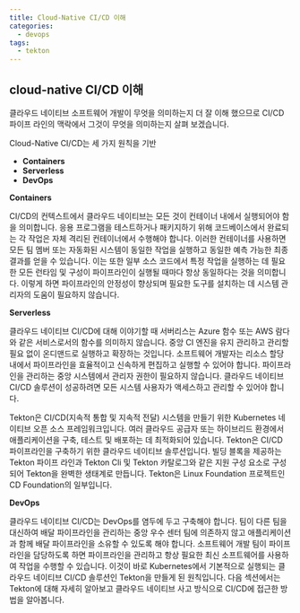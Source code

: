```yaml
---
title: Cloud-Native CI/CD 이해 
categories:
  - devops 
tags:
  - tekton
---
```


## cloud-native CI/CD 이해
클라우드 네이티브 소프트웨어 개발이 무엇을 의미하는지 더 잘 이해 했으므로 CI/CD 파이프 라인의 맥락에서 그것이 무엇을 의미하는지 살펴 보겠습니다.

Cloud-Native CI/CD는 세 가지 원칙을 기반

-	__Containers__
-	__Serverless__
-	__DevOps__

__Containers__ 

CI/CD의 컨텍스트에서 클라우드 네이티브는 모든 것이 컨테이너 내에서 실행되어야 함을 의미합니다. 응용 프로그램을 테스트하거나 패키지하기 위해 코드베이스에서 완료되는 각 작업은 자체 격리된 컨테이너에서 수행해야 합니다.
이러한 컨테이너를 사용하면 모든 팀 멤버 또는 자동화된 시스템이 동일한 작업을 실행하고 동일한 예측 가능한 최종 결과를 얻을 수 있습니다.
이는 또한 일부 소스 코드에서 특정 작업을 실행하는 데 필요한 모든 런타임 및 구성이 파이프라인이 실행될 때마다 항상 동일하다는 것을 의미합니다. 이렇게 하면 파이프라인의 안정성이 향상되며 필요한 도구를 설치하는 데 시스템 관리자의 도움이 필요하지 않습니다.

__Serverless__

클라우드 네이티브 CI/CD에 대해 이야기할 때 서버리스는 Azure 함수 또는 AWS 람다와 같은 서비스로서의 함수를 의미하지 않습니다. 중앙 CI 엔진을 유지 관리하고 관리할 필요 없이 온디맨드로 실행하고 확장하는 것입니다.
소프트웨어 개발자는 리소스 할당 내에서 파이프라인을 효율적이고 신속하게 편집하고 실행할 수 있어야 합니다. 파이프라인을 관리하는 중앙 시스템에서 관리자 권한이 필요하지 않습니다. 클라우드 네이티브 CI/CD 솔루션이 성공하려면 모든 시스템 사용자가 액세스하고 관리할 수 있어야 합니다.

Tekton은 CI/CD(지속적 통합 및 지속적 전달) 시스템을 만들기 위한 Kubernetes 네이티브 오픈 소스 프레임워크입니다. 여러 클라우드 공급자 또는 하이브리드 환경에서 애플리케이션을 구축, 테스트 및 배포하는 데 최적화되어 있습니다.
Tekton은 CI/CD 파이프라인을 구축하기 위한 클라우드 네이티브 솔루션입니다. 빌딩 블록을 제공하는 Tekton 파이프 라인과 Tekton Cli 및 Tekton 카탈로그와 같은 지원 구성 요소로 구성되어 Tekton을 완벽한 생태계로 만듭니다. Tekton은 Linux Foundation 프로젝트인 CD Foundation의 일부입니다.

__DevOps__ 

클라우드 네이티브 CI/CD는 DevOps를 염두에 두고 구축해야 합니다. 팀이 다른 팀을 대신하여 배달 파이프라인을 관리하는 중앙 우수 센터 팀에 의존하지 않고 애플리케이션과 함께 배달 파이프라인을 소유할 수 있도록 해야 합니다.
소프트웨어 개발 팀이 파이프라인을 담당하도록 하면 파이프라인을 관리하고 항상 필요한 최신 소프트웨어를 사용하여 작업을 수행할 수 있습니다.
이것이 바로 Kubernetes에서 기본적으로 실행되는 클라우드 네이티브 CI/CD 솔루션인 Tekton을 만들게 된 원칙입니다. 다음 섹션에서는 Tekton에 대해 자세히 알아보고 클라우드 네이티브 사고 방식으로 CI/CD에 접근한 방법을 알아봅니다.
